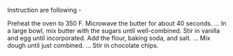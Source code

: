 

Instruction are following - 

Preheat the oven to 350 F.
Microwave the butter for about 40 seconds. ...
In a large bowl, mix butter with the sugars until well-combined.
Stir in vanilla and egg until incorporated.
Add the flour, baking soda, and salt. ...
Mix dough until just combined. ...
Stir in chocolate chips.